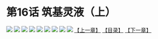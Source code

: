 # 第16话 筑基灵液（上）
![](https://mhpic.xiaomingtaiji.net/comic/D/斗破苍穹拆分版/16话/1.jpg-zymk.middle.webp)
![](https://mhpic.xiaomingtaiji.net/comic/D/斗破苍穹拆分版/16话/2.jpg-zymk.middle.webp)
![](https://mhpic.xiaomingtaiji.net/comic/D/斗破苍穹拆分版/16话/3.jpg-zymk.middle.webp)
![](https://mhpic.xiaomingtaiji.net/comic/D/斗破苍穹拆分版/16话/4.jpg-zymk.middle.webp)
![](https://mhpic.xiaomingtaiji.net/comic/D/斗破苍穹拆分版/16话/5.jpg-zymk.middle.webp)
![](https://mhpic.xiaomingtaiji.net/comic/D/斗破苍穹拆分版/16话/6.jpg-zymk.middle.webp)
![](https://mhpic.xiaomingtaiji.net/comic/D/斗破苍穹拆分版/16话/7.jpg-zymk.middle.webp)
![](https://mhpic.xiaomingtaiji.net/comic/D/斗破苍穹拆分版/16话/8.jpg-zymk.middle.webp)
![](https://mhpic.xiaomingtaiji.net/comic/D/斗破苍穹拆分版/16话/9.jpg-zymk.middle.webp)
[【上一章】](./15.md)
[【目录】](./README.md)
[【下一章】](./17.md)
